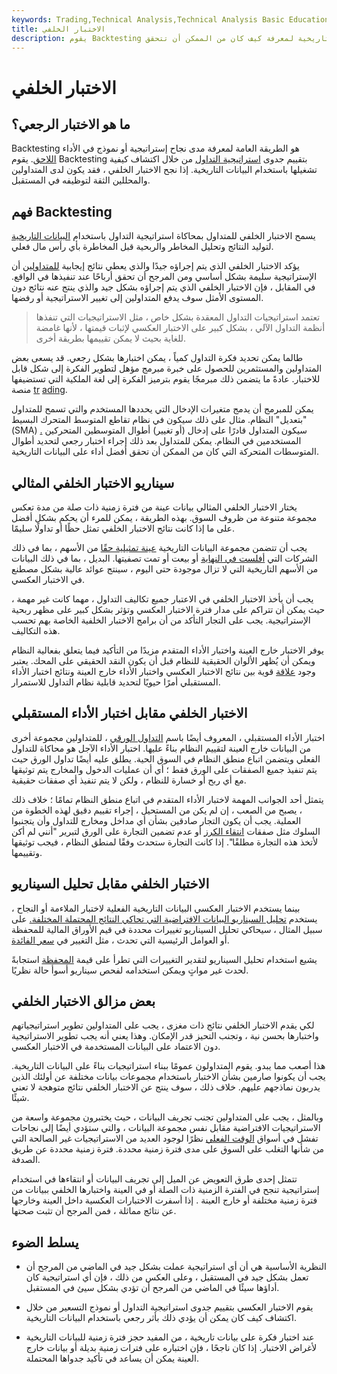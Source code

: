 ```yaml
---
keywords: Trading,Technical Analysis,Technical Analysis Basic Education
title: الاختبار الخلفي
description: يقوم Backtesting بتقييم فعالية إستراتيجية التداول من خلال تشغيلها مقابل البيانات التاريخية لمعرفة كيف كان من الممكن أن تتحقق.
---
```


# الاختبار الخلفي
## ما هو الاختبار الرجعي؟

Backtesting هو الطريقة العامة لمعرفة مدى نجاح إستراتيجية أو نموذج في الأداء [اللاحق](/expost). يقوم Backtesting بتقييم جدوى [استراتيجية التداول](/trading-strategy) من خلال اكتشاف كيفية تشغيلها باستخدام البيانات التاريخية. إذا نجح الاختبار الخلفي ، فقد يكون لدى المتداولين والمحللين الثقة لتوظيفه في المستقبل.

## فهم Backtesting

يسمح الاختبار الخلفي للمتداول بمحاكاة استراتيجية التداول باستخدام [البيانات التاريخية](/historical-returns) لتوليد النتائج وتحليل المخاطر والربحية قبل المخاطرة بأي رأس مال فعلي.

يؤكد الاختبار الخلفي الذي يتم إجراؤه جيدًا والذي يعطي نتائج إيجابية [للمتداولين](/trader) أن الإستراتيجية سليمة بشكل أساسي ومن المرجح أن تحقق أرباحًا عند تنفيذها في الواقع. في المقابل ، فإن الاختبار الخلفي الذي يتم إجراؤه بشكل جيد والذي ينتج عنه نتائج دون المستوى الأمثل سوف يدفع المتداولين إلى تغيير الاستراتيجية أو رفضها.

> تعتمد استراتيجيات التداول المعقدة بشكل خاص ، مثل الاستراتيجيات التي تنفذها أنظمة التداول الآلي ، بشكل كبير على الاختبار العكسي لإثبات قيمتها ، لأنها غامضة للغاية بحيث لا يمكن تقييمها بطريقة أخرى.

>

طالما يمكن تحديد فكرة التداول كمياً ، يمكن اختبارها بشكل رجعي. قد يسعى بعض المتداولين والمستثمرين للحصول على خبرة مبرمج مؤهل لتطوير الفكرة إلى شكل قابل للاختبار. عادةً ما يتضمن ذلك مبرمجًا يقوم بترميز الفكرة إلى لغة الملكية التي تستضيفها منصة [tr](/trading-platform) [ading](/trading-platform).

يمكن للمبرمج أن يدمج متغيرات الإدخال التي يحددها المستخدم والتي تسمح للمتداول "بتعديل" النظام. مثال على ذلك سيكون في نظام تقاطع المتوسط المتحرك البسيط (SMA) [.](/sma) سيكون المتداول قادرًا على إدخال (أو تغيير) أطوال المتوسطين المتحركين المستخدمين في النظام. يمكن للمتداول بعد ذلك إجراء اختبار رجعي لتحديد أطوال المتوسطات المتحركة التي كان من الممكن أن تحقق أفضل أداء على البيانات التاريخية.

## سيناريو الاختبار الخلفي المثالي

يختار الاختبار الخلفي المثالي بيانات عينة من فترة زمنية ذات صلة من مدة تعكس مجموعة متنوعة من ظروف السوق. بهذه الطريقة ، يمكن للمرء أن يحكم بشكل أفضل على ما إذا كانت نتائج الاختبار الخلفي تمثل حظًا أو تداولًا سليمًا.

يجب أن تتضمن مجموعة البيانات التاريخية [عينة تمثيلية حقًا](/representative-sample) من الأسهم ، بما في ذلك الشركات التي [أفلست في النهاية](/bankruptcy) أو بيعت أو تمت تصفيتها. البديل ، بما في ذلك البيانات من الأسهم التاريخية التي لا تزال موجودة حتى اليوم ، سينتج عوائد عالية بشكل مصطنع في الاختبار العكسي.

يجب أن يأخذ الاختبار الخلفي في الاعتبار جميع تكاليف التداول ، مهما كانت غير مهمة ، حيث يمكن أن تتراكم على مدار فترة الاختبار العكسي وتؤثر بشكل كبير على مظهر ربحية الإستراتيجية. يجب على التجار التأكد من أن برامج الاختبار الخلفية الخاصة بهم تحسب هذه التكاليف.

يوفر الاختبار خارج العينة واختبار الأداء المتقدم مزيدًا من التأكيد فيما يتعلق بفعالية النظام ويمكن أن يُظهر الألوان الحقيقية للنظام قبل أن يكون النقد الحقيقي على المحك. يعتبر وجود [علاقة](/correlation) قوية بين نتائج الاختبار العكسي واختبار الأداء خارج العينة ونتائج اختبار الأداء المستقبلي أمرًا حيويًا لتحديد قابلية نظام التداول للاستمرار.

## الاختبار الخلفي مقابل اختبار الأداء المستقبلي

اختبار الأداء المستقبلي ، المعروف أيضًا باسم [التداول الورقي](/papertrade) ، للمتداولين مجموعة أخرى من البيانات خارج العينة لتقييم النظام بناءً عليها. اختبار الأداء الآجل هو محاكاة للتداول الفعلي ويتضمن اتباع منطق النظام في السوق الحية. يطلق عليه أيضًا تداول الورق حيث يتم تنفيذ جميع الصفقات على الورق فقط ؛ أي أن عمليات الدخول والمخارج يتم توثيقها مع أي ربح أو خسارة للنظام ، ولكن لا يتم تنفيذ أي صفقات حقيقية.

يتمثل أحد الجوانب المهمة لاختبار الأداء المتقدم في اتباع منطق النظام تمامًا ؛ خلاف ذلك ، يصبح من الصعب ، إن لم يكن من المستحيل ، إجراء تقييم دقيق لهذه الخطوة من العملية. يجب أن يكون التجار صادقين بشأن أي مداخل ومخارج للتداول وأن يتجنبوا السلوك مثل صفقات [انتقاء الكرز](/cherrypicking) أو عدم تضمين التجارة على الورق لتبرير "أنني لم أكن لأتخذ هذه التجارة مطلقًا". إذا كانت التجارة ستحدث وفقًا لمنطق النظام ، فيجب توثيقها وتقييمها.

## الاختبار الخلفي مقابل تحليل السيناريو

بينما يستخدم الاختبار العكسي البيانات التاريخية الفعلية لاختبار الملاءمة أو النجاح ، يستخدم [تحليل السيناريو البيانات الافتراضية التي تحاكي النتائج المحتملة المختلفة.](/scenario_analysis) على سبيل المثال ، سيحاكي تحليل السيناريو تغييرات محددة في قيم الأوراق المالية للمحفظة أو العوامل الرئيسية التي تحدث ، مثل التغيير في [سعر الفائدة](/interestrate).

يشيع استخدام تحليل السيناريو لتقدير التغييرات التي تطرأ على قيمة [المحفظة](/portfolio) استجابةً لحدث غير مواتٍ ويمكن استخدامه لفحص سيناريو أسوأ حالة نظريًا.

## بعض مزالق الاختبار الخلفي

لكي يقدم الاختبار الخلفي نتائج ذات مغزى ، يجب على المتداولين تطوير استراتيجياتهم واختبارها بحسن نية ، وتجنب التحيز قدر الإمكان. وهذا يعني أنه يجب تطوير الاستراتيجية دون الاعتماد على البيانات المستخدمة في الاختبار العكسي.

هذا أصعب مما يبدو. يقوم المتداولون عمومًا ببناء استراتيجيات بناءً على البيانات التاريخية. يجب أن يكونوا صارمين بشأن الاختبار باستخدام مجموعات بيانات مختلفة عن أولئك الذين يدربون نماذجهم عليهم. خلاف ذلك ، سوف ينتج عن الاختبار الخلفي نتائج متوهجة لا تعني شيئًا.

وبالمثل ، يجب على المتداولين تجنب تجريف البيانات ، حيث يختبرون مجموعة واسعة من الاستراتيجيات الافتراضية مقابل نفس مجموعة البيانات ، والتي ستؤدي أيضًا إلى نجاحات تفشل في أسواق [الوقت الفعلي](/real_time) نظرًا لوجود العديد من الاستراتيجيات غير الصالحة التي من شأنها التغلب على السوق على مدى فترة زمنية محددة. فترة زمنية محددة عن طريق الصدفة.

تتمثل إحدى طرق التعويض عن الميل إلى تجريف البيانات أو انتقاءها في استخدام إستراتيجية تنجح في الفترة الزمنية ذات الصلة أو في العينة واختبارها الخلفي ببيانات من فترة زمنية مختلفة أو خارج العينة . إذا أسفرت الاختبارات العكسية داخل العينة وخارجها عن نتائج مماثلة ، فمن المرجح أن تثبت صحتها.

## يسلط الضوء

- النظرية الأساسية هي أن أي استراتيجية عملت بشكل جيد في الماضي من المرجح أن تعمل بشكل جيد في المستقبل ، وعلى العكس من ذلك ، فإن أي استراتيجية كان أداؤها سيئًا في الماضي من المرجح أن تؤدي بشكل سيئ في المستقبل.

- يقوم الاختبار العكسي بتقييم جدوى استراتيجية التداول أو نموذج التسعير من خلال اكتشاف كيف كان يمكن أن يؤدي ذلك بأثر رجعي باستخدام البيانات التاريخية.

- عند اختبار فكرة على بيانات تاريخية ، من المفيد حجز فترة زمنية للبيانات التاريخية لأغراض الاختبار. إذا كان ناجحًا ، فإن اختباره على فترات زمنية بديلة أو بيانات خارج العينة يمكن أن يساعد في تأكيد جدواها المحتملة.

